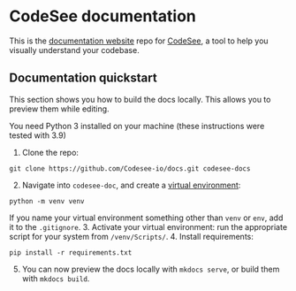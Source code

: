 # CodeSee documentation

This is the [documentation website](https://docs.codesee.io/en/latest/) repo for [CodeSee](https://www.codesee.io/), a tool to help you visually understand your codebase.

## Documentation quickstart

This section shows you how to build the docs locally. This allows you to preview them while editing.

You need Python 3 installed on your machine (these instructions were tested with 3.9)

1. Clone the repo:
```
git clone https://github.com/Codesee-io/docs.git codesee-docs
```
2. Navigate into `codesee-doc`, and create a [virtual environment](https://docs.python.org/3/library/venv.html):
```
python -m venv venv
```
If you name your virtual environment something other than `venv` or `env`, add it to the `.gitignore`.
3. Activate your virtual environment: run the appropriate script for your system from `/venv/Scripts/`.
4. Install requirements:
```
pip install -r requirements.txt
```
5. You can now preview the docs locally with `mkdocs serve`, or build them with `mkdocs build`.